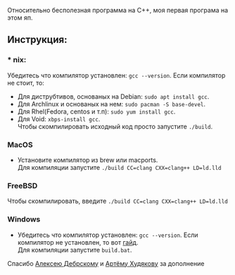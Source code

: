 Относительно бесполезная программа на С++, моя первая програма на этом яп.
## Инструкция:
 ### * nix:
   Убедитесь что компилятор установлен: `gcc --version`. Если компилятор не стоит, то:
   * Для диструбтивов, основаных на Debian: `sudo apt install gcc`.
   * Для Archlinux и основаных на нем: `sudo pacman -S base-devel`.
   * Для Rhel(Fedora, centos и т.п): `sudo yum install gcc`.
   * Для Void: `xbps-install gcc`.<br>
   Чтобы скомпилировать исходный код просто запустите `./build`.
 ### MacOS
   * Установите компилятор из brew или macports.<br/>
   Для компиляции запустите `./build CC=clang CXX=clang++ LD=ld.lld`
 ### FreeBSD
   Чтобы скомпилировать, введите `./build CC=clang CXX=clang++ LD=ld.lld`
 ### Windows
   * Убедитесь что компилятор установлен: `gcc --version`. Если компилятор не установлен, то вот [гайд](https://programforyou.ru/poleznoe/kak-ustanovit-gcc-dlya-windows).<br>
   Для компиляции запустите `build.bat`.<br/>
   
Спасибо [Алексею Дебрскому](https://t.me/debrsky) и [Артёму Худякову](https://t.me/bruhLinkToMe) за дополнение
